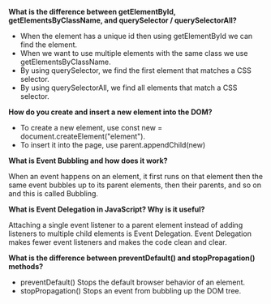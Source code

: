 **What is the difference between getElementById, getElementsByClassName, and querySelector / querySelectorAll?**

- When the element has a unique id then using getElementById we can find the element.
- When we want to use multiple elements with the same class we use getElementsByClassName.
- By using querySelector, we find the first element that matches a CSS selector.
- By using querySelectorAll, we find all elements that match a CSS selector.

**How do you create and insert a new element into the DOM?**

- To create a new element, use const new = document.createElement("element").
- To insert it into the page, use parent.appendChild(new)

**What is Event Bubbling and how does it work?**

When an event happens on an element, it first runs on that element then the same event bubbles up to its parent elements, then their parents, and so on and this is called Bubbling.

**What is Event Delegation in JavaScript? Why is it useful?**

Attaching a single event listener to a parent element instead of adding listeners to multiple child elements is Event Delegation. Event Delegation makes fewer event listeners and makes the code clean and clear.

**What is the difference between preventDefault() and stopPropagation() methods?**

- preventDefault() Stops the default browser behavior of an element.
- stopPropagation() Stops an event from bubbling up the DOM tree.

